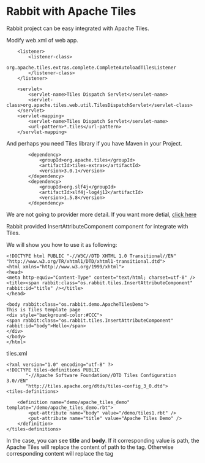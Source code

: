 # Rabbit with Apache Tiles #
Rabbit project can be easy integrated with Apache Tiles.

Modify web.xml of web app.
```
	<listener>
	    <listener-class>
	        org.apache.tiles.extras.complete.CompleteAutoloadTilesListener
	    </listener-class>
	</listener>
	
	<servlet>
		<servlet-name>Tiles Dispatch Servlet</servlet-name>
		<servlet-class>org.apache.tiles.web.util.TilesDispatchServlet</servlet-class>
	</servlet>
	<servlet-mapping>
		<servlet-name>Tiles Dispatch Servlet</servlet-name>
		<url-pattern>*.tiles</url-pattern>
	</servlet-mapping>
```
And perhaps you need Tiles library if you have Maven in your Project.
```
		<dependency>
			<groupId>org.apache.tiles</groupId>
			<artifactId>tiles-extras</artifactId>
			<version>3.0.1</version>
		</dependency>
		<dependency>
			<groupId>org.slf4j</groupId>
			<artifactId>slf4j-log4j12</artifactId>
			<version>1.5.8</version>
		</dependency>
```
We are not going to provider more detail. If you want more detial, [click here](http://tiles.apache.org/)

Rabbit provided InsertAttributeComponent component for integrate with Tiles.

We will show you how to use it as following:

```
<!DOCTYPE html PUBLIC "-//W3C//DTD XHTML 1.0 Transitional//EN" "http://www.w3.org/TR/xhtml1/DTD/xhtml1-transitional.dtd">
<html xmlns="http://www.w3.org/1999/xhtml">
<head>
<meta http-equiv="Content-Type" content="text/html; charset=utf-8" />
<title><span rabbit:class="os.rabbit.tiles.InsertAttributeComponent" rabbit:id="title" /></title>
</head>

<body rabbit:class="os.rabbit.demo.ApacheTilesDemo">
This is Tiles template page
<div style="background-color:#CCC">
<span rabbit:class="os.rabbit.tiles.InsertAttributeComponent" rabbit:id="body">Hello</span>
</div>
</body>
</html>
```

tiles.xml
```
<?xml version="1.0" encoding="utf-8" ?>
<!DOCTYPE tiles-definitions PUBLIC
       "-//Apache Software Foundation//DTD Tiles Configuration 3.0//EN"
       "http://tiles.apache.org/dtds/tiles-config_3_0.dtd">
<tiles-definitions>

	<definition name="demo/apache_tiles_demo" template="/demo/apache_tiles_demo.rbt">
		<put-attribute name="body" value="/demo/tiles1.rbt" />
		<put-attribute name="title" value="Apache Tiles Demo" />
	</definition>
</tiles-definitions>
```

In the case, you can see **title** and **body**.
If it corresponding value is path, the Apache Tiles will replace the content of path to the tag. Otherwise corresponding content will replace the tag